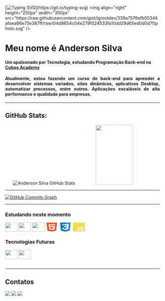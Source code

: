 [![Typing SVG](https://readme-typing-svg.herokuapp.com/?color=017BBA&size=35&center=true&vCenter=true&width=1000&lines=Hello,+I+am+Groot+Dev+:%29;Student+in+Back-end+Development;Welcome!)](https://git.io/typing-svg)
<img align="right" height="250px" width="300px" src="https://raw.githubusercontent.com/gist/igrootdev/339a7576efb55344afaea86e75e387ff/raw/04d8654c04e279f024533fa10dd29d65ed0d0d7f/photo.svg" />

  
# Meu nome é Anderson Silva
#### Um apaixonado por Tecnologia, estudando Programação Back-end na  [Cubos Academy](https://github.com/cubos-academy)

<h4 align="justify">Atualmente, estou fazendo um curso de back-end para aprender a desenvolver sistemas variados, sites dinâmicos, aplicativos Desktop, automatizar processos, entre outros. Aplicações escaláveis de alta performance e qualidade para empresas.</h4>

<hr>


## GitHub Stats:

<div align="center">  
  <img width="49%" height="195px" src="https://github-readme-stats.vercel.app/api?username=igrootdev&show_icons=true&count_private=true&hide_border=true&title_color=#0CD0CD&icon_color=ff91a4&text_color=c9d1d9&bg_color=0d1117" alt="Anderson Silva GitHub Stats" /> 
  <img width="49%" height="195px" src="https://github-readme-stats.vercel.app/api/top-langs/?username=igrootdev&layout=compact&hide_border=true&title_color=#0CD0CD&text_color=#0CD0CD&bg_color=0d1117" /></div>

<hr>
<a href="http://www.github.com/igrootdev"><img src="https://github-readme-activity-graph.cyclic.app/graph?username=igrootdev&bg_color=1c1917&color=ffffff&line=0cd0cd&point=ffffff&area_color=1c1917&area=true&hide_border=true&custom_title=GitHub%20Commits%20Graph" alt="GitHub Commits Graph" /></a>

<hr>


### Estudando neste momento

<div>

  <img align="center" height="30" width="40" src="https://cdn.jsdelivr.net/gh/devicons/devicon/icons/vscode/vscode-original.svg" />
  <img align="center" height="30" width="40" src="https://cdn.jsdelivr.net/gh/devicons/devicon/icons/github/github-original-wordmark.svg" />
  <img align="center" height="30" width="40" src="https://cdn.jsdelivr.net/gh/devicons/devicon/icons/git/git-plain-wordmark.svg" />  
  <img align="center" height="30" width="40" src="https://raw.githubusercontent.com/devicons/devicon/master/icons/html5/html5-original.svg">
  <img align="center" height="30" width="40" src="https://raw.githubusercontent.com/devicons/devicon/master/icons/css3/css3-original.svg">
  <img align="center" height="30" width="40" src="https://raw.githubusercontent.com/devicons/devicon/master/icons/javascript/javascript-plain.svg">
  
 
</div>

### Tecnologias Futuras

<div>

<img align="center" height="30" width="40" src="https://cdn.jsdelivr.net/gh/devicons/devicon/icons/nodejs/nodejs-original-wordmark.svg" />

<img  align="center" height="30" width="40" src="https://cdn.jsdelivr.net/gh/devicons/devicon/icons/express/express-original-wordmark.svg" />

</div>

</br>
<hr>

## Contatos
<div> 

  <a href="https://www.instagram.com/igrootdev/" target="_blank"><img src="https://img.shields.io/badge/-Instagram-%23E4405F?style=for-the-badge&logo=instagram&logoColor=white" target="_blank"></a>
  <a href = "mailto:ander.silva2710.dev@gmail.com"><img src="https://img.shields.io/badge/-Gmail-%23333?style=for-the-badge&logo=gmail&logoColor=white" target="_blank"></a>
  <a href="https://www.linkedin.com/in/anderson-silva-431135144/" target="_blank"><img src="https://img.shields.io/badge/-LinkedIn-%230077B5?style=for-the-badge&logo=linkedin&logoColor=white" target="_blank"></a> 
  
</div>

<!-- <div align="center">
<br><p align="centre"><b>Visitors Count</b></p>  
<p align="center"><img align="center" src="https://profile-counter.glitch.me/{andersilva2710}/count.svg" /></p> 
<br>
</div> -->



